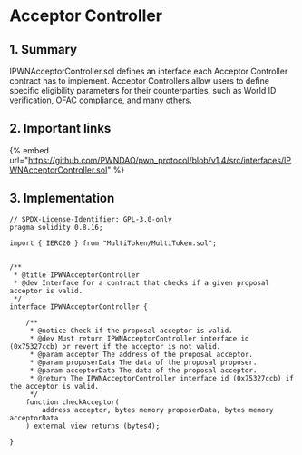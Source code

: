# Acceptor Controller

## 1. Summary

IPWNAcceptorController.sol defines an interface each Acceptor Controller contract has to implement. Acceptor Controllers allow users to define specific eligibility parameters for their counterparties, such as World ID verification, OFAC compliance, and many others.

## 2. Important links

{% embed url="https://github.com/PWNDAO/pwn_protocol/blob/v1.4/src/interfaces/IPWNAcceptorController.sol" %}

## 3. Implementation

```solidity
// SPDX-License-Identifier: GPL-3.0-only
pragma solidity 0.8.16;

import { IERC20 } from "MultiToken/MultiToken.sol";


/**
 * @title IPWNAcceptorController
 * @dev Interface for a contract that checks if a given proposal acceptor is valid.
 */
interface IPWNAcceptorController {

    /**
     * @notice Check if the proposal acceptor is valid.
     * @dev Must return IPWNAcceptorController interface id (0x75327ccb) or revert if the acceptor is not valid.
     * @param acceptor The address of the proposal acceptor.
     * @param proposerData The data of the proposal proposer.
     * @param acceptorData The data of the proposal acceptor.
     * @return The IPWNAcceptorController interface id (0x75327ccb) if the acceptor is valid.
     */
    function checkAcceptor(
        address acceptor, bytes memory proposerData, bytes memory acceptorData
    ) external view returns (bytes4);

}
```

